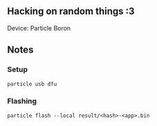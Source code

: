 ## Hacking on random things :3

Device: Particle Boron

## Notes
### Setup
```nushell
particle usb dfu
```
### Flashing
```nushell
particle flash --local result/<hash>-<app>.bin
```
